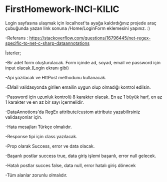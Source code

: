 # FirstHomework-INCI-KILIC

Login sayfasına ulaşmak için localhost'ta ayağa kaldırdığınız projede araç çubuğunda yazan link sonuna /Home/LoginForm eklemesini yapınız. :)

-Referans : https://stackoverflow.com/questions/16796445/net-regex-specific-to-net-c-sharp-dataannotations

İsterler;

-Bir adet form oluşturulacak. Form içinde ad, soyad, email ve password için input olacak.(Login ekranı gibi)

-Api yazılacak ve HttPost methodunu kullanacak.

-EMail validasyonda girilen emailin uygun olup olmadığı kontrol edilsin.

-Password için uzunluk kontrolü 8 karakter olacak. En az 1 büyük harf, en az 1 karakter ve en az bir sayı içermelidir.

-DataAnnotions'da RegEx attribute/custom attribute yazabilirsiniz validasyonlar için.

-Hata mesajları Türkçe olmalıdır.

-Response tipi için class yazılacak.

-Prop olarak Success, error ve data olacak.

-Başarılı postlar success true, data giriş işlemi başarılı, error null gelecek.

-Hatalı postlar succes false, data null, error hatalı giriş dönecek

-Tüm alanlar zorunlu olmalıdır.
